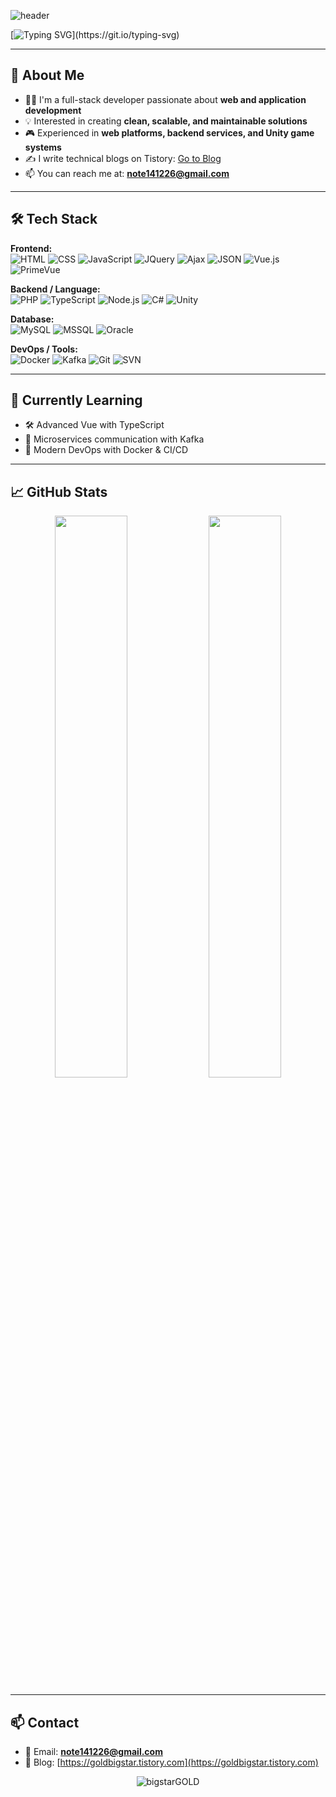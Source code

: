 ![header](https://capsule-render.vercel.app/api?type=shark&color=ece700&height=200&text=bigstarGOLD's+GitHub!&animation=fadeIn&fontSize=80&fontAlignY=35)



[![Typing SVG](https://readme-typing-svg.demolab.com?font=Noto+Sans+KR&size=30&duration=3000&pause=4&color=76F700&background=FFFFFF00&center=true&vCenter=true&multiline=true&width=635&height=200&lines=%EB%AC%BC%EC%9D%8C%ED%91%9C(%3F)%EB%A1%9C+%EC%8B%9C%EC%9E%91%ED%95%B4;%EB%A7%88%EC%B9%A8%ED%91%9C(.)%EB%A5%BC+%EC%B0%8D%EB%8A%94;+%EA%B0%9C%EB%B0%9C%EC%9E%90%EA%B0%80+%EB%90%98%EA%B3%A0+%EC%8B%B6%EC%8A%B5%EB%8B%88%EB%8B%A4.)](https://git.io/typing-svg)

---

## 🧾 About Me

- 🧑‍💻 I'm a full-stack developer passionate about **web and application development**
- 💡 Interested in creating **clean, scalable, and maintainable solutions**
- 🎮 Experienced in **web platforms, backend services, and Unity game systems**
- ✍️ I write technical blogs on Tistory: [Go to Blog](https://goldbigstar.tistory.com)
- 📫 You can reach me at: **note141226@gmail.com**

---

## 🛠️ Tech Stack

**Frontend:**  
![HTML](https://img.shields.io/badge/-HTML5-E34F26?style=flat&logo=html5&logoColor=white)
![CSS](https://img.shields.io/badge/-CSS3-1572B6?style=flat&logo=css3)
![JavaScript](https://img.shields.io/badge/-JavaScript-F7DF1E?style=flat&logo=javascript&logoColor=000)
![JQuery](https://img.shields.io/badge/-jQuery-0769AD?style=flat&logo=jquery&logoColor=white)
![Ajax](https://img.shields.io/badge/-Ajax-000000?style=flat)
![JSON](https://img.shields.io/badge/-JSON-000000?style=flat&logo=json&logoColor=white)
![Vue.js](https://img.shields.io/badge/-Vue.js-4FC08D?style=flat&logo=vue.js)
![PrimeVue](https://img.shields.io/badge/-PrimeVue-42b883?style=flat)

**Backend / Language:**  
![PHP](https://img.shields.io/badge/-PHP-777BB4?style=flat&logo=php&logoColor=white)
![TypeScript](https://img.shields.io/badge/-TypeScript-3178C6?style=flat&logo=typescript)
![Node.js](https://img.shields.io/badge/-Node.js-339933?style=flat&logo=node.js)
![C#](https://img.shields.io/badge/-C%23-239120?style=flat&logo=c-sharp&logoColor=white)
![Unity](https://img.shields.io/badge/-Unity-000000?style=flat&logo=unity)

**Database:**  
![MySQL](https://img.shields.io/badge/-MySQL-4479A1?style=flat&logo=mysql)
![MSSQL](https://img.shields.io/badge/-MSSQL-CC2927?style=flat&logo=microsoft-sql-server&logoColor=white)
![Oracle](https://img.shields.io/badge/-Oracle-F80000?style=flat&logo=oracle)

**DevOps / Tools:**  
![Docker](https://img.shields.io/badge/-Docker-2496ED?style=flat&logo=docker)
![Kafka](https://img.shields.io/badge/-Kafka-231F20?style=flat&logo=apache-kafka)
![Git](https://img.shields.io/badge/-Git-F05032?style=flat&logo=git)
![SVN](https://img.shields.io/badge/-SVN-809CC9?style=flat)

---

## 🧠 Currently Learning

- 🛠 Advanced Vue with TypeScript
- 🧩 Microservices communication with Kafka
- 🧱 Modern DevOps with Docker & CI/CD

---

## 📈 GitHub Stats

<p align="center">
  <img src="https://github-readme-stats.vercel.app/api?username=your-github-username&show_icons=true&theme=github_dark" width="48%" />
  <img src="https://github-readme-stats.vercel.app/api/top-langs/?username=your-github-username&layout=compact&theme=github_dark" width="48%" />
</p>

---

## 📫 Contact

- 📧 Email: **note141226@gmail.com**
- 📝 Blog: [https://goldbigstar.tistory.com](https://goldbigstar.tistory.com)

<!-- 방문자 수 표시 -->
<p align="center">
  <img src="https://komarev.com/ghpvc/?username=bigstarGOLD&label=Profile%20views&color=0e75b6&style=flat" alt="bigstarGOLD" />
</p>
